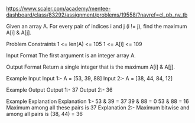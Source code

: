 https://www.scaler.com/academy/mentee-dashboard/class/83292/assignment/problems/19558/?navref=cl_pb_nv_tb

Given an array A. For every pair of indices i and j (i != j), find the maximum A[i] & A[j].

Problem Constraints
1 <= len(A) <= 105
1 <= A[i] <= 109

Input Format
The first argument is an integer array A.

Output Format
Return a single integer that is the maximum A[i] & A[j].

Example Input
Input 1:-
A = [53, 39, 88]
Input 2:-
A = [38, 44, 84, 12]

Example Output
Output 1:-
37
Output 2:-
36

Example Explanation
Explanation 1:-
53 & 39 = 37
39 & 88 = 0
53 & 88 = 16
Maximum among all these pairs is 37
Explanation 2:-
Maximum bitwise and among all pairs is (38, 44) = 36
